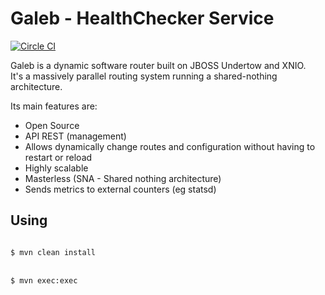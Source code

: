 Galeb - HealthChecker Service
===========================
[![Circle CI](https://circleci.com/gh/galeb/galeb-healthchecker.svg?style=svg)](https://circleci.com/gh/galeb/galeb-healthchecker)

Galeb is a dynamic software router built on JBOSS Undertow and XNIO.<br/>
It's a massively parallel routing system running a shared-nothing architecture.

Its main features are:
* Open Source
* API REST (management)
* Allows dynamically change routes and configuration without having to restart or reload
* Highly scalable
* Masterless (SNA - Shared nothing architecture)
* Sends metrics to external counters (eg statsd)

Using
-----

<code>
$ mvn clean install
</code><br/>
<code>
$ mvn exec:exec
</code><br/>

